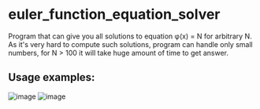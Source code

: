 # euler_function_equation_solver
Program that can give you all solutions to equation φ(x) = N for arbitrary N. <br>
As it's very hard to compute such solutions, program can handle only small numbers, for N > 100 it will take huge amount of time to get answer.
## Usage examples:
![image](https://user-images.githubusercontent.com/99137907/175392165-2141c30c-f257-432c-a397-fb002e97beca.png)
![image](https://user-images.githubusercontent.com/99137907/175392186-2000ec4b-8928-43ab-8e01-1d2b5cecea10.png)
